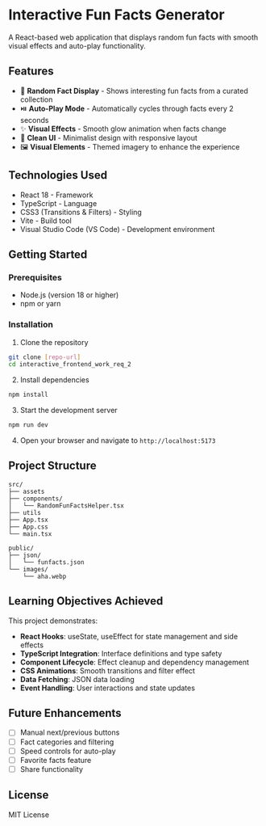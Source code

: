 # Interactive Fun Facts Generator

A React-based web application that displays random fun facts with smooth visual effects and auto-play functionality.

## Features

- 🎲 **Random Fact Display** - Shows interesting fun facts from a curated collection
- ⏯️ **Auto-Play Mode** - Automatically cycles through facts every 2 seconds
- ✨ **Visual Effects** - Smooth glow animation when facts change
- 🎨 **Clean UI** - Minimalist design with responsive layout
- 🖼️ **Visual Elements** - Themed imagery to enhance the experience

## Technologies Used

- React 18 - Framework
- TypeScript - Language
- CSS3 (Transitions & Filters) - Styling
- Vite - Build tool
- Visual Studio Code (VS Code) - Development environment

## Getting Started

### Prerequisites
- Node.js (version 18 or higher)
- npm or yarn

### Installation

1. Clone the repository
```bash
git clone [repo-url]
cd interactive_frontend_work_req_2
```

2. Install dependencies
```bash
npm install
```

3. Start the development server
```bash
npm run dev
```

4. Open your browser and navigate to `http://localhost:5173`

## Project Structure

```
src/
├── assets
├── components/
│   └── RandomFunFactsHelper.tsx
├── utils
├── App.tsx
├── App.css
└── main.tsx

public/
├── json/
│   └── funfacts.json
└── images/
    └── aha.webp
```

## Learning Objectives Achieved

This project demonstrates:

- **React Hooks**: useState, useEffect for state management and side effects
- **TypeScript Integration**: Interface definitions and type safety
- **Component Lifecycle**: Effect cleanup and dependency management  
- **CSS Animations**: Smooth transitions and filter effect
- **Data Fetching**: JSON data loading
- **Event Handling**: User interactions and state updates

## Future Enhancements

- [ ] Manual next/previous buttons
- [ ] Fact categories and filtering
- [ ] Speed controls for auto-play
- [ ] Favorite facts feature
- [ ] Share functionality

## License

MIT License